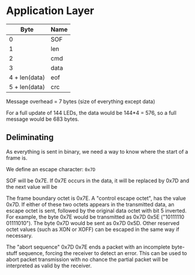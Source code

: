 # Application Layer

| Byte | Name |
|------|------|
| 0    | SOF  |
| 1    | len  |
| 2    | cmd  |
| 3    | data |
| 4 + len(data)    | eof  |
| 5 + len(data) | crc |

Message overhead = 7 bytes (size of everything except data)

For a full update of 144 LEDs, the data would be 144*4 = 576, so a full message would be 683 bytes.

## Deliminating
As everything is sent in binary, we need a way to know where the start of a frame is.

We define an escape character: `0x7D`

SOF will be 0x7E. If 0x7E occurs in the data, it will be replaced by 0x7D and the next value will be 

The frame boundary octet is 0x7E. A "control escape octet", has the value 0x7D. If either of these two octets appears in the transmitted data, an escape octet is sent, followed by the original data octet with bit 5 inverted. For example, the byte 0x7E would be transmitted as 0x7D 0x5E ("10111110 01111010"). The byte 0x7D would be sent as 0x7D 0x5D. Other reserved octet values (such as XON or XOFF) can be escaped in the same way if necessary.

The "abort sequence" 0x7D 0x7E ends a packet with an incomplete byte-stuff sequence, forcing the receiver to detect an error. This can be used to abort packet transmission with no chance the partial packet will be interpreted as valid by the receiver.